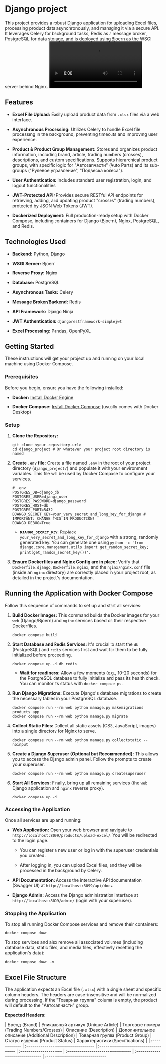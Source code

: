 # Django project

This project provides a robust Django application for uploading Excel files, processing product data asynchronously, and managing it via a secure API. It leverages Celery for background tasks, Redis as a message broker, PostgreSQL for data storage, and is deployed using Bjoern as the WSGI server behind Nginx.
<video src="https://github.com/user-attachments/assets/169d8551-1a31-4f5e-a775-cebbc07ece6d" controls="controls" style="max-width: 730px;">
</video>


## Features

-   **Excel File Upload:** Easily upload product data from `.xlsx` files via a web interface.
    
-   **Asynchronous Processing:** Utilizes Celery to handle Excel file processing in the background, preventing timeouts and improving user experience.
    
-   **Product & Product Group Management:** Stores and organizes product information, including brand, article, trading numbers (crosses), descriptions, and custom specifications. Supports hierarchical product groups, with specific logic for "Автозапчасти" (Auto Parts) and its sub-groups ("Рулевое управление", "Подвеска колеса").
    
-   **User Authentication:** Includes standard user registration, login, and logout functionalities.
    
-   **JWT-Protected API:** Provides secure RESTful API endpoints for retrieving, adding, and updating product "crosses" (trading numbers), protected by JSON Web Tokens (JWT).
    
-   **Dockerized Deployment:** Full production-ready setup with Docker Compose, including containers for Django (Bjoern), Nginx, PostgreSQL, and Redis.
    
## Technologies Used

-   **Backend:** Python, Django
    
-   **WSGI Server:** Bjoern
    
-   **Reverse Proxy:** Nginx
    
-   **Database:** PostgreSQL
    
-   **Asynchronous Tasks:** Celery
    
-   **Message Broker/Backend:** Redis
    
-   **API Framework:** Django Ninja
    
-   **JWT Authentication:**  `djangorestframework-simplejwt`
    
-   **Excel Processing:** Pandas, OpenPyXL
    

## Getting Started

These instructions will get your project up and running on your local machine using Docker Compose.

### Prerequisites

Before you begin, ensure you have the following installed:

-   **Docker:**  [Install Docker Engine](https://docs.docker.com/engine/install/ "null")
    
-   **Docker Compose:**  [Install Docker Compose](https://docs.docker.com/compose/install/ "null") (usually comes with Docker Desktop)
    

### Setup

1.  **Clone the Repository:**
    
    ```
    git clone <your-repository-url>
    cd django_project # Or whatever your project root directory is named
    
    ```
    
2.  **Create `.env` file:** Create a file named `.env` in the root of your project directory (`django_project/`) and populate it with your environment variables. This file will be used by Docker Compose to configure your services.
    
    ```
    # .env
    POSTGRES_DB=django_db
    POSTGRES_USER=django_user
    POSTGRES_PASSWORD=django_password
    POSTGRES_HOST=db
    POSTGRES_PORT=5432
    DJANGO_SECRET_KEY=your_very_secret_and_long_key_for_django # IMPORTANT: CHANGE THIS IN PRODUCTION!
    DJANGO_DEBUG=True
    
    ```
    
    -   **`DJANGO_SECRET_KEY`**: Replace `your_very_secret_and_long_key_for_django` with a strong, randomly generated key. You can generate one using `python -c 'from django.core.management.utils import get_random_secret_key; print(get_random_secret_key())'`.
        
3.  **Ensure Dockerfiles and Nginx Config are in place:** Verify that `Dockerfile.django`, `Dockerfile.nginx`, and the `nginx/nginx.conf` file (inside an `nginx` directory) are correctly placed in your project root, as detailed in the project's documentation.
    

## Running the Application with Docker Compose

Follow this sequence of commands to set up and start all services:

1.  **Build Docker Images:** This command builds the Docker images for your `web` (Django/Bjoern) and `nginx` services based on their respective Dockerfiles.
    
    ```
    docker compose build
    
    ```
    
2.  **Start Database and Redis Services:** It's crucial to start the `db` (PostgreSQL) and `redis` services first and wait for them to be fully initialized before proceeding.
    
    ```
    docker compose up -d db redis
    
    ```
    
    -   **Wait for readiness:** Allow a few moments (e.g., 10-20 seconds) for the PostgreSQL database to fully initialize and pass its health check. You can monitor its status with `docker compose ps`.
        
3.  **Run Django Migrations:** Execute Django's database migrations to create the necessary tables in your PostgreSQL database.
    
    ```
    docker compose run --rm web python manage.py makemigrations products_app
    docker compose run --rm web python manage.py migrate
    
    ```
    
4.  **Collect Static Files:** Collect all static assets (CSS, JavaScript, images) into a single directory for Nginx to serve.
    
    ```
    docker compose run --rm web python manage.py collectstatic --noinput
    
    ```
    
5.  **Create a Django Superuser (Optional but Recommended):** This allows you to access the Django admin panel. Follow the prompts to create your superuser.
    
    ```
    docker compose run --rm web python manage.py createsuperuser
    
    ```
    
6.  **Start All Services:** Finally, bring up all remaining services (the `web` Django application and `nginx` reverse proxy).
    
    ```
    docker compose up -d
    
    ```
    

### Accessing the Application

Once all services are up and running:

-   **Web Application:** Open your web browser and navigate to `http://localhost:8099/products/upload-excel/`. You will be redirected to the login page.
    
    -   You can register a new user or log in with the superuser credentials you created.
        
    -   After logging in, you can upload Excel files, and they will be processed in the background by Celery.
        
-   **API Documentation:** Access the interactive API documentation (Swagger UI) at `http://localhost:8099/api/docs`.
    
-   **Django Admin:** Access the Django administration interface at `http://localhost:8099/admin/` (login with your superuser).
    

### Stopping the Application

To stop all running Docker Compose services and remove their containers:

```
docker compose down

```

To stop services and also remove all associated volumes (including database data, static files, and media files, effectively resetting the application's data):

```
docker compose down -v

```

## Excel File Structure

The application expects an Excel file (`.xlsx`) with a single sheet and specific column headers. The headers are case-insensitive and will be normalized during processing. If the "Товарная группа" column is empty, the product will default to the "Автозапчасти" group.

**Expected Headers:**

| Бренд (Brand) | Уникальный артикул (Unique Article) | Торговые номера (Trading Numbers/Crosses) | Описание (Description) | Дополнительное описание (Additional Description) | Товарная группа (Product Group) | Статус изделия (Product Status) | Характеристики (Specifications) | | :------------ | :---------------------------------- | :------------------------------------ | :--------------------- | :-------------------------------- | :------------------------------ | :------------------------------
